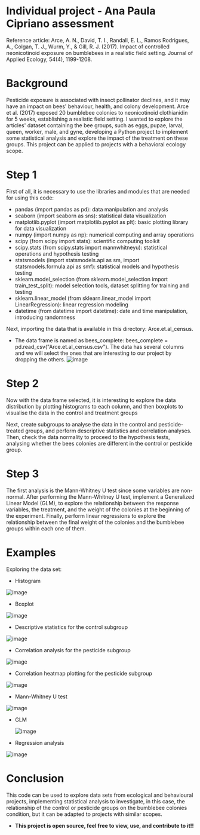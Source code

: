 # Individual project - Ana Paula Cipriano assessment
Reference article: Arce, A. N., David, T. I., Randall, E. L., Ramos Rodrigues, A., Colgan, T. J., Wurm, Y., & Gill, R. J. (2017). Impact of controlled neonicotinoid exposure on bumblebees in a realistic field setting. Journal of Applied Ecology, 54(4), 1199-1208.

# Background
Pesticide exposure is associated with insect pollinator declines, and it may have an impact on bees' behaviour, health, and colony development. Arce et al. (2017) exposed 20 bumblebee colonies to neonicotinoid clothianidin for 5 weeks, establishing a realistic field setting. I wanted to explore the articles' dataset containing the bee groups, such as eggs, pupae, larval, queen, worker, male, and gyne, developing a Python project to implement some statistical analysis and explore the impact of the treatment on these groups. This project can be applied to projects with a behavioral ecology scope.

# Step 1
First of all, it is necessary to use the libraries and modules that are needed for using this code:

- pandas (import pandas as pd): data manipulation and analysis
- seaborn (import seaborn as sns): statistical data visualization
- matplotlib.pyplot (import matplotlib.pyplot as plt): basic plotting library for data visualization
- numpy (import numpy as np): numerical computing and array operations
- scipy (from scipy import stats): scientific computing toolkit
- scipy.stats (from scipy.stats import mannwhitneyu): statistical operations and hypothesis testing
- statsmodels (import statsmodels.api as sm, import statsmodels.formula.api as smf): statistical models and hypothesis testing
- sklearn.model_selection (from sklearn.model_selection import train_test_split): model selection tools, dataset splitting for training and testing
- sklearn.linear_model (from sklearn.linear_model import LinearRegression): linear regression modeling
- datetime (from datetime import datetime): date and time manipulation, introducing randomness

Next, importing the data that is available in this directory: Arce.et.al_census.
- The data frame is named as bees_complete: bees_complete = pd.read_csv("Arce.et.al_census.csv"). The data has several columns and we will select the ones that are interesting to our project by dropping the others.
![image](https://github.com/anapcipriano/assessment/assets/153204519/826b8dda-b078-4697-94b6-d3d3b9a30cb5)

# Step 2
Now with the data frame selected, it is interesting to explore the data distribution by plotting histograms to each column, and then boxplots to visualise the data in the control and treatment groups

Next, create subgroups to analyse the data in the control and pesticide-treated groups, and perform descriptive statistics and correlation analyses. Then, check the data normality to proceed to the hypothesis tests, analysing whether the bees colonies are different in the control or pesticide group.

# Step 3
The first analysis is the Mann-Whitney U test since some variables are non-normal. After performing the Mann-Whitney U test, implement a Generalized Linear Model (GLM), to explore the relationship between the response variables, the treatment, and the weight of the colonies at the beginning of the experiment. 
Finally, perform linear regressions to explore the relationship between the final weight of the colonies and the bumblebee groups within each one of them.

# Examples
Exploring the data set:
- Histogram
  
![image](https://github.com/anapcipriano/assessment/assets/153204519/510bf837-1590-4684-a665-2ddc9d754998)
- Boxplot
  
![image](https://github.com/anapcipriano/assessment/assets/153204519/62b42251-daa2-4636-beb7-8e6057c401df)
- Descriptive statistics for the control subgroup
  
![image](https://github.com/anapcipriano/assessment/assets/153204519/fc1b83e4-4241-41e9-919c-1f450ce93697)
- Correlation analysis for the pesticide subgroup
  
![image](https://github.com/anapcipriano/assessment/assets/153204519/849bb13a-9c22-40e0-8fc7-dd3e41ba53c0)
- Correlation heatmap plotting for the pesticide subgroup
  
![image](https://github.com/anapcipriano/assessment/assets/153204519/870910e3-b9f8-44cc-bd4b-82a9fcb6d51b)

- Mann-Whitney U test

![image](https://github.com/anapcipriano/assessment/assets/153204519/9cf037de-e1db-4b8c-944c-0933534e885d)

- GLM

  ![image](https://github.com/anapcipriano/assessment/assets/153204519/2a36f4d6-b6c9-4e25-b813-3cfb4c0258f6)

- Regression analysis

 ![image](https://github.com/anapcipriano/assessment/assets/153204519/62486818-ee1b-4227-83c5-36e29ac1649f)
 



# Conclusion
This code can be used to explore data sets from ecological and behavioural projects, implementing statistical analysis to investigate, in this case, the relationship of the control or pesticide groups on the bumblebee colonies condition, but it can be adapted to projects with similar scopes.

 - **This project is open source, feel free to view, use, and contribute to it!!**




